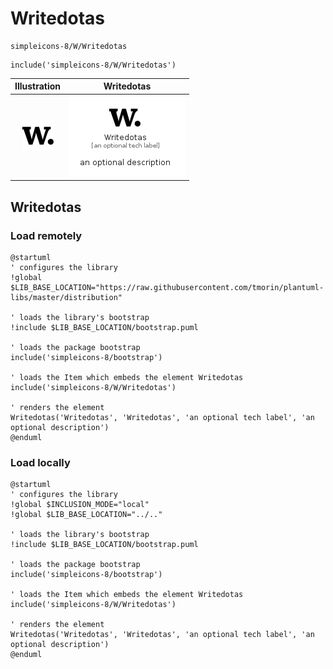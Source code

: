 # Writedotas


```text
simpleicons-8/W/Writedotas
```

```text
include('simpleicons-8/W/Writedotas')
```



| Illustration | Writedotas |
| :---: | :---: |
| ![illustration for Illustration](../../simpleicons-8/W/Writedotas.png) | ![illustration for Writedotas](../../simpleicons-8/W/Writedotas.Local.png) |




## Writedotas

### Load remotely
```plantuml
@startuml
' configures the library
!global $LIB_BASE_LOCATION="https://raw.githubusercontent.com/tmorin/plantuml-libs/master/distribution"

' loads the library's bootstrap
!include $LIB_BASE_LOCATION/bootstrap.puml

' loads the package bootstrap
include('simpleicons-8/bootstrap')

' loads the Item which embeds the element Writedotas
include('simpleicons-8/W/Writedotas')

' renders the element
Writedotas('Writedotas', 'Writedotas', 'an optional tech label', 'an optional description')
@enduml
```

### Load locally
```plantuml
@startuml
' configures the library
!global $INCLUSION_MODE="local"
!global $LIB_BASE_LOCATION="../.."

' loads the library's bootstrap
!include $LIB_BASE_LOCATION/bootstrap.puml

' loads the package bootstrap
include('simpleicons-8/bootstrap')

' loads the Item which embeds the element Writedotas
include('simpleicons-8/W/Writedotas')

' renders the element
Writedotas('Writedotas', 'Writedotas', 'an optional tech label', 'an optional description')
@enduml
```


